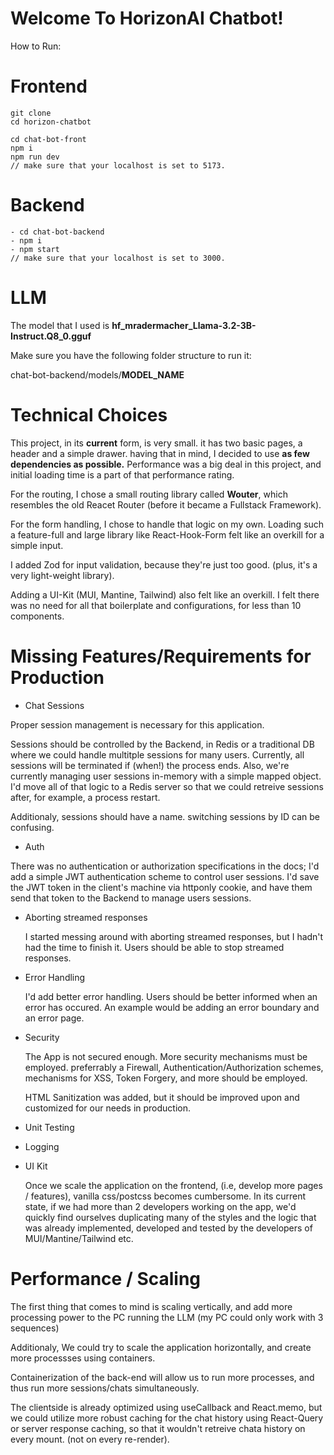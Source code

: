 # Welcome To HorizonAI Chatbot!

How to Run:

# Frontend

```
git clone
cd horizon-chatbot
```

```
cd chat-bot-front
npm i
npm run dev
// make sure that your localhost is set to 5173.
```

# Backend
```
- cd chat-bot-backend
- npm i
- npm start
// make sure that your localhost is set to 3000.
```

# LLM
The model that I used is **hf_mradermacher_Llama-3.2-3B-Instruct.Q8_0.gguf**

Make sure you have the following folder structure to run it:

chat-bot-backend/models/**MODEL_NAME**

# Technical Choices
 This project, in its **current** form, is very small. it has two basic pages, a header and a simple drawer. having that in mind,
 I decided to use **as few dependencies as possible.** Performance was a big deal in this project, and initial loading time is a part of that performance rating.
 
 For the routing, I chose a small routing library called **Wouter**, which resembles the old Reacet Router (before it became a Fullstack Framework).
 
 For the form handling, I chose to handle that logic on my own. Loading such a feature-full and large library like React-Hook-Form felt like an overkill for a simple input.
 
 I added Zod for input validation, because they're just too good. (plus, it's a very light-weight library).

 Adding a UI-Kit (MUI, Mantine, Tailwind) also felt like an overkill. I felt there was no need for all that boilerplate and configurations, for less than 10 components.

# Missing Features/Requirements for Production
- Chat Sessions
  
 Proper session management is necessary for this application.

 Sessions should be controlled by the Backend, in Redis or a traditional DB where we could handle multitple sessions for many users.
 Currently, all sessions will be terminated if (when!) the process ends.
 Also, we're currently managing user sessions in-memory with a simple mapped object. I'd move all of that logic to a Redis server so that we could retreive sessions after, for example, a process restart.

 Additionaly, sessions should have a name. switching sessions by ID can be confusing.
 

 - Auth
   
 There was no authentication or authorization specifications in the docs; I'd add a simple JWT authentication scheme to control user sessions.
 I'd save the JWT token in the client's machine via httponly cookie, and have them send that token to the Backend to manage users sessions.
 

- Aborting streamed responses

   I started messing around with aborting streamed responses, but I hadn't had the time to finish it.
   Users should be able to stop streamed responses.

- Error Handling
  
  I'd add better error handling. Users should be better informed when an error has occured.
  An example would be adding an error boundary and an error page.

- Security
 
    The App is not secured enough.
    More security mechanisms must be employed. preferrably a Firewall, Authentication/Authorization schemes, mechanisms for XSS, Token Forgery, and more should be employed.
  
    HTML Sanitization was added, but it should be improved upon and customized for our needs in production.

- Unit Testing
- Logging
- UI Kit

  Once we scale the application on the frontend, (i.e, develop more pages / features), vanilla css/postcss becomes cumbersome.
  In its current state, if we had more than 2 developers working on the app, we'd quickly find ourselves duplicating many of the styles and the logic that was already implemented, developed and tested by the developers of MUI/Mantine/Tailwind etc.



# Performance / Scaling
The first thing that comes to mind is scaling vertically, and add more processing power to the PC running the LLM (my PC could only work with 3 sequences)

Additionaly, We could try to scale the application horizontally, and create more processses using containers.

Containerization of the back-end will allow us to run more processes, and thus run more sessions/chats simultaneously.

 
 
 The clientside is already optimized using useCallback and React.memo, but we could utilize more robust caching for the chat history using React-Query or server response caching,
 so that it wouldn't retreive chata history on every mount. (not on every re-render).
 
 
 
 
 


